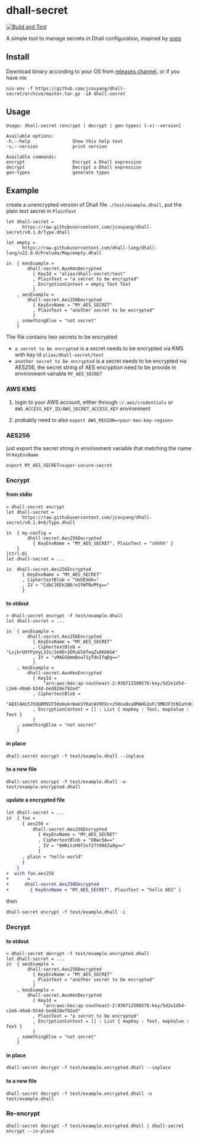 # dhall-secret
[![Build and Test](https://github.com/jcouyang/dhall-secret/actions/workflows/build.yml/badge.svg)](https://github.com/jcouyang/dhall-secret/actions/workflows/build.yml)

A simple tool to manage secrets in Dhall configuration, inspired by [sops](https://github.com/mozilla/sops)

## Install

Download binary according to your OS from [releases channel](https://github.com/jcouyang/dhall-secret/releases), or if you have nix

```
nix-env -f https://github.com/jcouyang/dhall-secret/archive/master.tar.gz -iA dhall-secret
```

## Usage

```
Usage: dhall-secret (encrypt | decrypt | gen-types) [-v|--version]

Available options:
-h,--help                Show this help text
-v,--version             print version

Available commands:
encrypt                  Encrypt a Dhall expression
decrypt                  Decrypt a Dhall expression
gen-types                generate types
```

## Example
create a unencrypted version of Dhall file `./test/example.dhall`, put the plain text secret in `PlainText`
```dhall
let dhall-secret =
      https://raw.githubusercontent.com/jcouyang/dhall-secret/v0.1.8/Type.dhall

let empty =
      https://raw.githubusercontent.com/dhall-lang/dhall-lang/v22.0.0/Prelude/Map/empty.dhall

in  { kmsExample =
        dhall-secret.AwsKmsDecrypted
          { KeyId = "alias/dhall-secret/test"
          , PlainText = "a secret to be encrypted"
          , EncryptionContext = empty Text Text
          }
    , aesExample =
        dhall-secret.Aes256Decrypted
          { KeyEnvName = "MY_AES_SECRET"
          , PlainText = "another secret to be encrypted"
          }
    , somethingElse = "not secret"
    }
```

The file contains two secrets to be encrypted
- `a secret to be encrypted` is a secret needs to be encrypted via KMS with key id `alias/dhall-secret/test`
- `another secret to be encrypted` is a secret needs to be encrypted via AES256, the secret string of AES encryption need to be provide in environment vairable `MY_AES_SECRET`

### AWS KMS

1. login to your AWS account, either through `~/.aws/credentials` or `AWS_ACCESS_KEY_ID/AWS_SECRET_ACCESS_KEY` environment

2. probably need to also `export AWS_REGION=<your-kms-key-region>`

### AES256

just export the secret string in environment variable that matching the name in `KeyEnvName`
```
export MY_AES_SECRET=super-secure-secret
```

### Encrypt
#### from stdin
```
> dhall-secret encrypt
let dhall-secret =
      https://raw.githubusercontent.com/jcouyang/dhall-secret/v0.1.0+6/Type.dhall

in  { my-config =
        dhall-secret.Aes256Decrypted
          { KeyEnvName = "MY_AES_SECRET", PlainText = "shhhh" }
    }
[Ctrl-D]
let dhall-secret = ...

in  dhall-secret.Aes256Encrypted
      { KeyEnvName = "MY_AES_SECRET"
      , CiphertextBlob = "Um5EXmk="
      , IV = "CdbCJEEk2B8/e2YWTNvMtg=="
      }
```
#### to stdout
```
> dhall-secret encrypt -f test/example.dhall
let dhall-secret = ...

in  { aesExample =
        dhall-secret.Aes256Encrypted
          { KeyEnvName = "MY_AES_SECRET"
          , CiphertextBlob = "LxjbrUXYPyUyL3Zs/2e0D+2ERuUl6feqZsAKA8GA"
          , IV = "vMAEGQmmBzw71yTdnIfqDg=="
          }
    , kmsExample =
        dhall-secret.AwsKmsEncrypted
          { KeyId =
              "arn:aws:kms:ap-southeast-2:930712508576:key/5d2e1d54-c2e6-49a8-924d-bed828e792ed"
          , CiphertextBlob =
              "AQICAHi57hQGRM9IFIHoHuk+WakSY0atAV9FXc+z5HouBxa8MAHG1oF/3MNJF3tNIaYnKiFrAAAAdjB0BgkqhkiG9w0BBwagZzBlAgEAMGAGCSqGSIb3DQEHATAeBglghkgBZQMEAS4wEQQMI0avfHdpPID2SGr8AgEQgDPAVWUzh7vyhloh3ij/BOS4/jIr/4mvyyJ7Nx0XmM1BlE0NQReINgv+Gpu47U15qq6hHS0="
          , EncryptionContext = [] : List { mapKey : Text, mapValue : Text }
          }
    , somethingElse = "not secret"
    }
```
#### in place
```
dhall-secret encrypt -f test/example.dhall --inplace
```
#### to a new file
```
dhall-secret encrypt -f test/example.dhall -o test/example.encrypted.dhall
```
#### update a encrypted file
```diff
let dhall-secret = ...
in  { foo =
      { aes256 =
          dhall-secret.Aes256Encrypted
            { KeyEnvName = "MY_AES_SECRET"
            , CiphertextBlob = "QBwc5A=="
            , IV = "6HNitzH9f3xf27t99XZa9g=="
            }
      , plain = "hello world"
      }
    }
+  with foo.aes256
+       =
+      dhall-secret.Aes256Decrypted
+        { KeyEnvName = "MY_AES_SECRET", PlainText = "hello AES" }
```
then
```
dhall-secret encrypt -f test/example.dhall -i
```
### Decrypt
#### to stdout
```
> dhall-secret decrypt -f test/example.encrypted.dhall
let dhall-secret = ...
in  { aesExample =
        dhall-secret.Aes256Decrypted
          { KeyEnvName = "MY_AES_SECRET"
          , PlainText = "another secret to be encrypted"
          }
    , kmsExample =
        dhall-secret.AwsKmsDecrypted
          { KeyId =
              "arn:aws:kms:ap-southeast-2:930712508576:key/5d2e1d54-c2e6-49a8-924d-bed828e792ed"
          , PlainText = "a secret to be encrypted"
          , EncryptionContext = [] : List { mapKey : Text, mapValue : Text }
          }
    , somethingElse = "not secret"
    }
```
#### in place
```
dhall-secret decrypt -f test/example.encrypted.dhall --inplace
```
#### to a new file
```
dhall-secret decrypt -f test/example.encrypted.dhall -o test/example.dhall
```

### Re-encrypt
```
dhall-secret decrypt -f test/example.encrypted.dhall | dhall-secret encrypt --in-place
```
